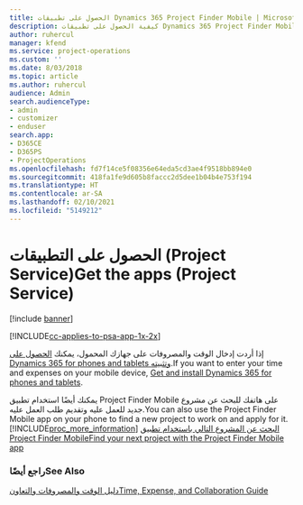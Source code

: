 ```yaml
---
title: الحصول على تطبيقات Dynamics 365 Project Finder Mobile | MicrosoftDocs
description: كيفية الحصول على تطبيقات Dynamics 365 Project Finder Mobile
author: ruhercul
manager: kfend
ms.service: project-operations
ms.custom: ''
ms.date: 8/03/2018
ms.topic: article
ms.author: ruhercul
audience: Admin
search.audienceType:
- admin
- customizer
- enduser
search.app:
- D365CE
- D365PS
- ProjectOperations
ms.openlocfilehash: fd7f14ce5f08356e64eda5cd3ae4f9518bb894e0
ms.sourcegitcommit: 418fa1fe9d605b8faccc2d5dee1b04b4e753f194
ms.translationtype: HT
ms.contentlocale: ar-SA
ms.lasthandoff: 02/10/2021
ms.locfileid: "5149212"
---
```

# <a name="get-the-apps-project-service"></a><span data-ttu-id="24ca0-103">الحصول على التطبيقات (Project Service)</span><span class="sxs-lookup"><span data-stu-id="24ca0-103">Get the apps (Project Service)</span></span>

[!include [banner](../includes/psa-now-project-operations.md)]

[!INCLUDE[cc-applies-to-psa-app-1x-2x](../includes/cc-applies-to-psa-app-1x-2x.md)]

<span data-ttu-id="24ca0-104">إذا أردت إدخال الوقت والمصروفات على جهازك المحمول، يمكنك [الحصول على Dynamics 365 for phones and tablets‬ وتثبيته](https://docs.microsoft.com/dynamics365/mobile-app/dynamics-365-phones-tablets-users-guide).</span><span class="sxs-lookup"><span data-stu-id="24ca0-104">If you want to enter your time and expenses on your mobile device, [Get and install Dynamics 365 for phones and tablets](https://docs.microsoft.com/dynamics365/mobile-app/dynamics-365-phones-tablets-users-guide).</span></span>  
  
 <span data-ttu-id="24ca0-105">يمكنك أيضًا استخدام تطبيق Project Finder Mobile على هاتفك للبحث عن مشروع جديد للعمل عليه وتقديم طلب العمل عليه.</span><span class="sxs-lookup"><span data-stu-id="24ca0-105">You can also use the Project Finder Mobile app on your phone to find a new project to work on and apply for it.</span></span> [!INCLUDE[proc_more_information](../includes/proc-more-information.md)] <span data-ttu-id="24ca0-106">[البحث عن المشروع التالي باستخدام تطبيق Project Finder Mobile](../psa/find-next-project-finder-mobile-app.md)</span><span class="sxs-lookup"><span data-stu-id="24ca0-106">[Find your next project with the Project Finder Mobile app](../psa/find-next-project-finder-mobile-app.md)</span></span> 
  
### <a name="see-also"></a><span data-ttu-id="24ca0-107">راجع أيضًا</span><span class="sxs-lookup"><span data-stu-id="24ca0-107">See Also</span></span>  
 [<span data-ttu-id="24ca0-108">دليل الوقت والمصروفات والتعاون</span><span class="sxs-lookup"><span data-stu-id="24ca0-108">Time, Expense, and Collaboration Guide</span></span>](../psa/time-expense-collaboration-guide.md)
